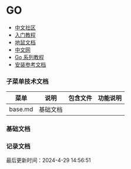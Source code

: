 <!--
 * @Description: go使用规范
 * @Author: panrui
 * @Date: 2023-04-25 08:57:17
 * @LastEditTime: 2023-07-04 10:27:27
 * @LastEditors: panrui
 * 不忘初心,不负梦想
-->

# GO 

- [中文社区](https://www.golangtc.com/)
- [入门教程](http://c.biancheng.net/golang/)
- [地鼠文档](https://www.topgoer.cn/)
- [中文网](https://studygolang.com/)
- [Go 系列教程](https://studygolang.com/subject/2)
- [安装参考文档](https://blog.csdn.net/qq_44830881/article/details/123457805)

### 子菜单技术文档

| 菜单        | 说明     | 包含文件 | 功能说明 |
| ----------- | -------- | -------- | -------- |
| base.md     | 基础文档 |          |          |


### 基础文档

### 记录文档


最后更新时间：2024-4-29 14:56:51
